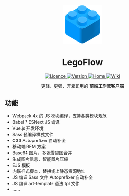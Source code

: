 <p align="center">
    <a href="">
        <img alt="Logo" src="./icon/logo@128.png" />
    </a>
</p>

<h1 align="center"> LegoFlow </h1>

<p align="center">
    <a href="https://opensource.org/licenses/MIT">
        <img alt="Licence" src="https://img.shields.io/badge/license-MIT-green.svg" />
    </a>
    <a href="">
        <img alt="Version" src="https://img.shields.io/badge/version-2.0-blue.svg" />
    </a>
    <a href="https://legoflow.com/" target="_blank">
        <img alt="Home" src="https://img.shields.io/badge/home-legoflow.com-orange.svg" />
    </a>
    <a href="https://legoflow.com/wiki" target="_blank">
        <img alt="Wiki" src="https://img.shields.io/badge/wiki-2.0-red.svg" />
    </a>
</p>


<p align="center">
    更轻、更强、开箱即用的 <strong>前端工作流客户端</strong>
</p>

## 功能

* Webpack 4x 的 JS 模块编译，支持各类模块规范
* Babel 7 ESNext JS 编译
* Vue.js 开发环境
* Sass 预编译样式文件
* CSS Autoprefixer 自动补全
* 移动端 REM 方案
* Base64 图片，多张雪碧图合并
* 生成图片信息，智能图片压缩
* EJS 模板
* 内联样式脚本，替换线上静态资源地址
* JS 编译 Sass 文件 Autoprefixer 自动补全
* JS 编译 art-template 语法 tpl 文件
* ......



